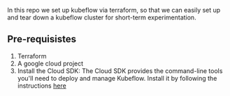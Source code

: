 In this repo we set up kubeflow via terraform,
so that we can easily set up and tear down a kubeflow cluster 
for short-term experimentation.

## Pre-requisistes

1. Terraform
2. A google cloud project
3. Install the Cloud SDK: The Cloud SDK provides the command-line
   tools you'll need to deploy and manage Kubeflow. Install it by 
   following the instructions [here](https://cloud.google.com/sdk/docs/install)
   

